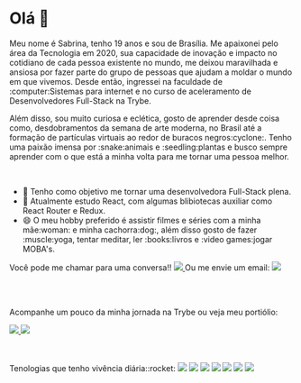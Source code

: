 ### <h1>Olá 👋</h1>

<!--
**Sabrinadelpache/Sabrinadelpache** is a ✨ _special_ ✨ repository because its `README.md` (this file) appears on your GitHub profile.

Here are some ideas to get you started:

- 🔭 I’m currently working on ...
- 🌱 I’m currently learning ...
- 👯 I’m looking to collaborate on ...
- 🤔 I’m looking for help with ...
- 💬 Ask me about ...
- 📫 How to reach me: ...
- 😄 Pronouns: ...
- ⚡ Fun fact: ...
-->

<p>
  Meu nome é Sabrina, tenho 19 anos e sou de Brasília. Me apaixonei pelo área da Tecnologia em 2020, sua capacidade de inovação e impacto no cotidiano de cada pessoa existente no mundo, me deixou maravilhada e ansiosa por fazer parte do grupo de pessoas que ajudam a moldar o mundo em que vivemos. Desde então, ingressei na faculdade de :computer:Sistemas para internet e no curso de aceleramento de Desenvolvedores Full-Stack na Trybe.
</p>
<p>
  Além disso, sou muito curiosa e eclética, gosto de aprender desde coisa como, desdobramentos da semana de arte moderna, no Brasil até a formação de partículas virtuais ao redor de buracos negros:cyclone:. Tenho uma paixão imensa por :snake:animais e :seedling:plantas e busco sempre aprender com o que está a minha volta para me tornar uma pessoa melhor.
</p>
</br>
<ul>
  <li>
    🔭 Tenho como objetivo me tornar uma desenvolvedora Full-Stack plena.
  </li>
  <li>
    🌱  Atualmente estudo React, com algumas blibiotecas auxiliar como React Router e Redux.
  </li>
  <li>
    😄 O meu hobby preferido é assistir filmes e séries com a minha mãe:woman: e minha cachorra:dog:, além disso gosto de fazer :muscle:yoga, tentar meditar, ler :books:livros e :video games:jogar MOBA's.
  </li>
 </ul>
<p>
  <span>
    Você pode me chamar para uma conversa!!  
    <a href='https://www.linkedin.com/in/sabrinadelpache/'>
      <img src='https://img.shields.io/badge/-Linkedin-blue'>
    </a>
     Ou me envie um email:
       <a href='mailto:sasa2605.alves@gmail.com'>
         <img src='https://img.shields.io/badge/-sasa2605.alves%40gmail.com-red'>
     </a>
    </p>
  </span>
</p>
</br>
</br>
<p>Acompanhe um pouco da minha jornada na Trybe ou veja meu portiólio:</p>
  <span align='center'>
    <a href='https://github.com/Sabrinadelpache/trybeExercises'>
      <img src='https://img.shields.io/badge/-Trybe-brightgreen' />
    </a>
    <a href='https://github.com/Sabrinadelpache/Portfolio' />
     <img src='https://img.shields.io/badge/-Portifólio-white' />
    </a>
  </span>
</br>
</br>
</br>
<p>
  Tenologias que tenho vivência diária::rocket:
  <span>
    <img src='https://img.shields.io/badge/-JavaScript-yellow' />
    <img src='https://img.shields.io/badge/-React-red' />
    <img src='https://img.shields.io/badge/-Redux-violet'>
    <img src='https://img.shields.io/badge/-Jest-green'>
    <img src='https://img.shields.io/badge/-RTL-red'>
    <img src='https://img.shields.io/badge/-Github-white'>
    <img src='https://img.shields.io/badge/-Linux-black'>
  </span>
</p>

